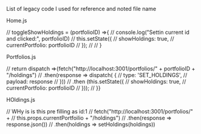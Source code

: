 
List of legacy code I used for reference and noted file name

Home.js

//  toggleShowHoldings = (portfolioID) =>{
//    console.log("Settin current id and clicked:", portfolioID)
//   this.setState({
//     showHoldings: true,
//     currentPortfolio: portfolioID
//   });
//
// }

Portfolios.js

// return dispatch =>{fetch("http://localhost:3001/portfolios/" + portfolioID + "/holdings")
//    .then(response => dispatch(  {
//        type: 'SET_HOLDINGS',
//        payload: response
//      }))
//      .then (this.setState({
//        showHoldings: true,
//        currentPortfolio: portfolioID
//      }));
//  }}


HOldings.js

// WHy is is this pre filling as id:1
// fetch("http://localhost:3001/portfolios/" +
// this.props.currentPortfoilio + "/holdings")
// .then(response => response.json())
// .then(holdings => setHoldings(holdings))
